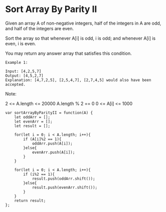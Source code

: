# Sort Array By Parity II

Given an array A of non-negative integers, half of the integers in A are odd, and half of the integers are even.

Sort the array so that whenever A[i] is odd, i is odd; and whenever A[i] is even, i is even.

You may return any answer array that satisfies this condition.

```
Example 1:

Input: [4,2,5,7]
Output: [4,5,2,7]
Explanation: [4,7,2,5], [2,5,4,7], [2,7,4,5] would also have been accepted.

```


Note: 

2 <= A.length <= 20000
A.length % 2 == 0
0 <= A[i] <= 1000


```
var sortArrayByParityII = function(A) {
    let oddArr = [];
    let evenArr = [];
    let result = [];

    for(let i = 0; i < A.length; i++){
        if (A[i]%2 == 1){
            oddArr.push(A[i]);
        }else{
            evenArr.push(A[i]);
        }
    }

    for(let i = 0; i < A.length; i++){
        if (i%2 == 1){
            result.push(oddArr.shift());
        }else{
            result.push(evenArr.shift());
        }
    }
    return result;
};
```
